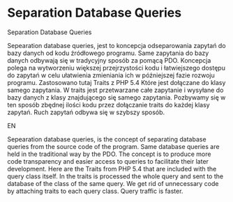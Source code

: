 # Separation Database Queries
Separation Database Queries

Sepearation database queries, jest to koncepcja odseparowania zapytań do bazy danych od kodu źródłowego programu. Same zapytania do bazy danych odbywają się w tradycyjny sposób za pomącą PDO. Koncepcja polega na wytworzeniu większej przejrzystości kodu i łatwiejszego dostępu do zapytań w celu ułatwienia zmieniania ich w późniejszej fazie rozwoju programu. Zastosowano tutaj Traits z PHP 5.4 Które jest dołączane do klasy samego zapytania. W traits jest przetwarzane całe zapytanie i wysyłane do bazy danych z klasy znajdującego się samego zapytania. Pozbywamy się w ten sposób zbędnej ilości kodu przez dołączanie traits do każdej klasy zapytań. Ruch zapytań odbywa się w szybszy sposób.

EN

Sepearation database queries, is the concept of separating database queries from the source code of the program. Same database queries are held in the traditional way by the PDO. The concept is to produce more code transparency and easier access to queries to facilitate their later development. Here are the Traits from PHP 5.4 that are included with the query class itself. In the traits is processed the whole query and sent to the database of the class of the same query. We get rid of unnecessary code by attaching traits to each query class. Query traffic is faster.
